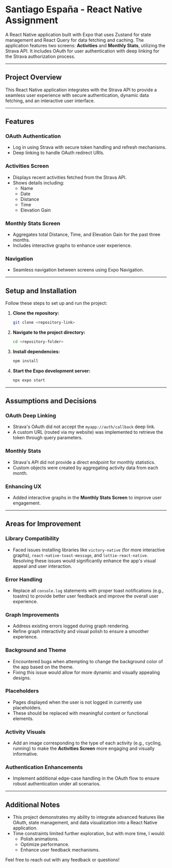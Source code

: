# Santiago España - React Native Assignment  

A React Native application built with Expo that uses Zustand for state management and React Query for data fetching and caching. The application features two screens: **Activities** and **Monthly Stats**, utilizing the Strava API. It includes OAuth for user authentication with deep linking for the Strava authorization process.  

---

## Project Overview  

This React Native application integrates with the Strava API to provide a seamless user experience with secure authentication, dynamic data fetching, and an interactive user interface.  

---

## Features  

### OAuth Authentication  
- Log in using Strava with secure token handling and refresh mechanisms.  
- Deep linking to handle OAuth redirect URIs.  

### Activities Screen  
- Displays recent activities fetched from the Strava API.  
- Shows details including:  
  - Name  
  - Date  
  - Distance  
  - Time  
  - Elevation Gain  

### Monthly Stats Screen  
- Aggregates total Distance, Time, and Elevation Gain for the past three months.  
- Includes interactive graphs to enhance user experience.  

### Navigation  
- Seamless navigation between screens using Expo Navigation.  

---

## Setup and Installation  

Follow these steps to set up and run the project:  

1. **Clone the repository:**  
   ```bash  
   git clone <repository-link>  

2. **Navigate to the project directory:**  
   ```bash  
   cd <repository-folder>

3. **Install dependencies:**  
   ```bash  
   npm install

4. **Start the Expo development server:**  
   ```bash  
   npx expo start

---

## Assumptions and Decisions  

### OAuth Deep Linking  
- Strava's OAuth did not accept the `myapp://auth/callback` deep link.  
- A custom URL (routed via my website) was implemented to retrieve the token through query parameters.  

### Monthly Stats  
- Strava's API did not provide a direct endpoint for monthly statistics.  
- Custom objects were created by aggregating activity data from each month.  

### Enhancing UX  
- Added interactive graphs in the **Monthly Stats Screen** to improve user engagement.  

---

## Areas for Improvement  

### Library Compatibility  
- Faced issues installing libraries like `victory-native` (for more interactive graphs), `react-native-toast-message`, and `lottie-react-native`. Resolving these issues would significantly enhance the app's visual appeal and user interaction.  

### Error Handling  
- Replace all `console.log` statements with proper toast notifications (e.g., toastrs) to provide better user feedback and improve the overall user experience.  

### Graph Improvements  
- Address existing errors logged during graph rendering.  
- Refine graph interactivity and visual polish to ensure a smoother experience.  

### Background and Theme  
- Encountered bugs when attempting to change the background color of the app based on the theme.  
- Fixing this issue would allow for more dynamic and visually appealing designs.  

### Placeholders  
- Pages displayed when the user is not logged in currently use placeholders.  
- These should be replaced with meaningful content or functional elements.  

### Activity Visuals  
- Add an image corresponding to the type of each activity (e.g., cycling, running) to make the **Activities Screen** more engaging and visually informative.  

### Authentication Enhancements  
- Implement additional edge-case handling in the OAuth flow to ensure robust authentication under all scenarios.  

---

## Additional Notes  

- This project demonstrates my ability to integrate advanced features like OAuth, state management, and data visualization into a React Native application.  
- Time constraints limited further exploration, but with more time, I would:  
  - Polish animations.  
  - Optimize performance.  
  - Enhance user feedback mechanisms.  

Feel free to reach out with any feedback or questions! 